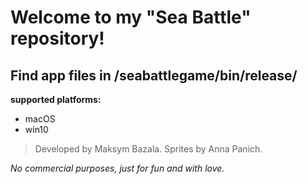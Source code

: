 # Welcome to my "Sea Battle" repository!

## Find app files in /seabattlegame/bin/release/
**supported platforms:**
* macOS
* win10

> Developed by Maksym Bazala.
> Sprites by Anna Panich.

*No commercial purposes, just for fun and with love.*
